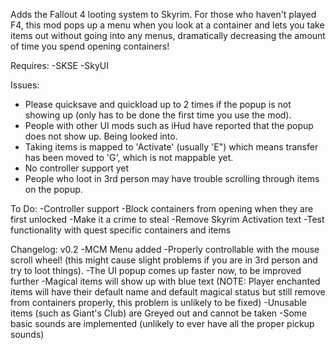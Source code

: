 Adds the Fallout 4 looting system to Skyrim.  For those who haven't played F4, this mod pops up a menu when you look at a container and lets you take items out without going into any menus, dramatically decreasing the amount of time you spend opening containers!  

Requires: 
-SKSE 
-SkyUI 

Issues:
- Please quicksave and quickload up to 2 times if the popup is not showing up (only has to be done the first time you use the mod).
- People with other UI mods such as iHud have reported that the popup does not show up.  Being looked into.
- Taking items is mapped to 'Activate' (usually 'E") which means transfer has been moved to 'G', which is not mappable yet.
- No controller support yet
- People who loot in 3rd person may have trouble scrolling through items on the popup.

To Do: 
-Controller support
-Block containers from opening when they are first unlocked 
-Make it a crime to steal 
-Remove Skyrim Activation text 
-Test functionality with quest specific containers and items

Changelog:
v0.2
-MCM Menu added
-Properly controllable with the mouse scroll wheel! (this might cause slight problems if you are in 3rd person and try to loot things). 
-The UI popup comes up faster now, to be improved further 
-Magical items will show up with blue text (NOTE: Player enchanted items will have their default name and default magical status but still remove from containers properly, this problem is unlikely to be fixed) 
-Unusable items (such as Giant's Club) are Greyed out and cannot be taken 
-Some basic sounds are implemented (unlikely to ever have all the proper pickup sounds)